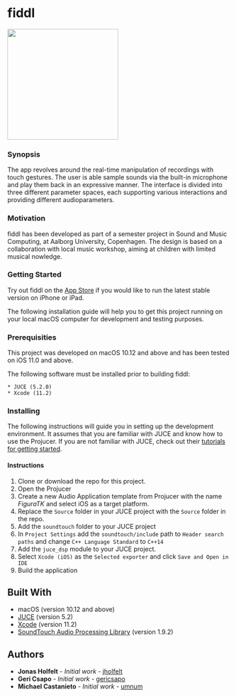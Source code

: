 # fiddl

<a href="https://itunes.apple.com/dk/app/fiddl/id1320021639?mt=8&ign-itsct=1320021639-1320021639&ign-itscg=0176&ign-mpt=uo%3D4">
<img src="https://github.com/SMCFY/fiddl/blob/develop/Resources/Images/fiddl.png?raw=true" width="250" href="https://itunes.apple.com/dk/app/fiddl/id1320021639?mt=8&ign-itsct=1320021639-1320021639&ign-itscg=0176&ign-mpt=uo%3D4">
</a>

### Synopsis
The app revolves around the real-time manipulation of recordings with touch gestures. The user is able sample sounds via the built-in microphone and play them back in an expressive manner. The interface is divided into three different parameter spaces, each supporting various interactions and providing different audioparameters.

### Motivation
fiddl has been developed as part of a semester project in Sound and Music Computing, at Aalborg University, Copenhagen. The design is based on a collaboration with local music workshop,  aiming at children with limited musical nowledge.

### Getting Started
Try out fiddl on the [App Store](https://itunes.apple.com/dk/app/fiddl/id1320021639?mt=8&ign-itsct=1320021639-1320021639&ign-itscg=0176&ign-mpt=uo%3D4) if you would like to run the latest stable version on iPhone or iPad.

The following installation guide will help you to get this project running on your local macOS computer for development and testing purposes. 

### Prerequisities

This project was developed on macOS 10.12 and above and has been tested on iOS 11.0 and above.

The following software must be installed prior to building fiddl:

```
* JUCE (5.2.0)
* Xcode (11.2)
```

### Installing

The following instructions will guide you in setting up the development environment. It assumes that you are familiar with JUCE and know how to use the Projucer. If you are not familiar with JUCE, check out their [tutorials for getting started](https://juce.com/tutorials).

#### Instructions

1. Clone or download the repo for this project.
2. Open the Projucer
3. Create a new Audio Application template from Projucer with the name _FiguraTK_ and select iOS as a target platform.
4. Replace the `Source` folder in your JUCE project with the `Source` folder in the repo.
5. Add the `soundtouch` folder to your JUCE project
6. In `Project Settings` add the `soundtouch/include` path to `Header search paths` and change `C++ Language Standard` to `C++14`
7. Add the `juce_dsp` module to your JUCE project.
8. Select `Xcode (iOS)` as the `Selected exporter` and click `Save and Open in IDE`
9. Build the application


## Built With

* macOS (version 10.12 and above)
* [JUCE](https://juce.com) (version 5.2)
* [Xcode](https://developer.apple.com/xcode/) (version 11.2)
* [SoundTouch Audio Processing Library](https://www.surina.net/soundtouch/) (version 1.9.2)

## Authors

* **Jonas Holfelt** - *Initial work* - [jholfelt](https://github.com/jholfelt)
* **Geri Csapo** - *Initial work* - [gericsapo](https://github.com/gericsapo)
* **Michael Castanieto** - *Initial work* - [umnum](https://github.com/umnum)
